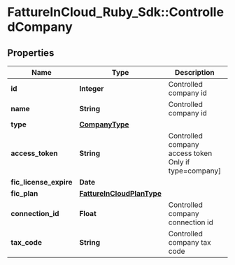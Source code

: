 # FattureInCloud_Ruby_Sdk::ControlledCompany

## Properties

| Name | Type | Description | Notes |
| ---- | ---- | ----------- | ----- |
| **id** | **Integer** | Controlled company id | [optional] |
| **name** | **String** | Controlled company id | [optional] |
| **type** | [**CompanyType**](CompanyType.md) |  | [optional] |
| **access_token** | **String** | Controlled company access token Only if type&#x3D;company] | [optional] |
| **fic_license_expire** | **Date** |  | [optional] |
| **fic_plan** | [**FattureInCloudPlanType**](FattureInCloudPlanType.md) |  | [optional] |
| **connection_id** | **Float** | Controlled company connection id | [optional] |
| **tax_code** | **String** | Controlled company tax code | [optional] |

